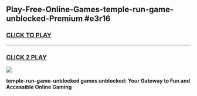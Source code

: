 
## Play-Free-Online-Games-temple-run-game-unblocked-Premium #e3r16
<h3>
<a href="https://premium.freeplayer.one?title=temple-run-game-unblocked&ref=8M">CLICK TO PLAY</a></h3>
<hr>

<h3>
<a href="https://premium.freeplayer.one?title=temple-run-game-unblocked&ref=8M">CLICK 2 PLAY</a>
  
</h3>

<a href="https://premium.freeplayer.one?title=temple-run-game-unblocked&ref=8M"><img src="https://clearcache.store/games.png"></a>


**temple-run-game-unblocked games unblocked: Your Gateway to Fun and Accessible Online Gaming**
